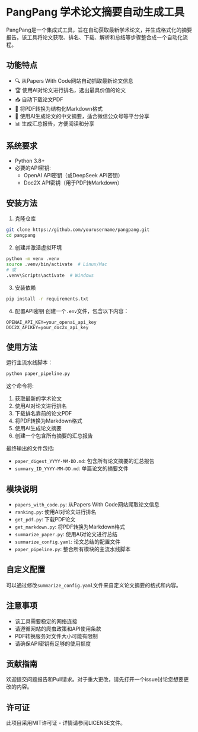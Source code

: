 # PangPang 学术论文摘要自动生成工具

PangPang是一个集成式工具，旨在自动获取最新学术论文，并生成格式化的摘要报告。该工具将论文获取、排名、下载、解析和总结等步骤整合成一个自动化流程。

## 功能特点

- 🔍 从Papers With Code网站自动抓取最新论文信息
- 🏆 使用AI对论文进行排名，选出最具价值的论文
- 📥 自动下载论文PDF
- 📄 将PDF转换为结构化Markdown格式
- 📝 使用AI生成论文的中文摘要，适合微信公众号等平台分享
- 📊 生成汇总报告，方便阅读和分享

## 系统要求

- Python 3.8+
- 必要的API密钥:
  - OpenAI API密钥（或DeepSeek API密钥）
  - Doc2X API密钥（用于PDF转Markdown）

## 安装方法

1. 克隆仓库
```bash
git clone https://github.com/yourusername/pangpang.git
cd pangpang
```

2. 创建并激活虚拟环境
```bash
python -m venv .venv
source .venv/bin/activate  # Linux/Mac
# 或
.venv\Scripts\activate  # Windows
```

3. 安装依赖
```bash
pip install -r requirements.txt
```

4. 配置API密钥
创建一个`.env`文件，包含以下内容：
```
OPENAI_API_KEY=your_openai_api_key
DOC2X_APIKEY=your_doc2x_api_key
```

## 使用方法

运行主流水线脚本：
```bash
python paper_pipeline.py
```

这个命令将:
1. 获取最新的学术论文
2. 使用AI对论文进行排名
3. 下载排名靠前的论文PDF
4. 将PDF转换为Markdown格式
5. 使用AI生成论文摘要
6. 创建一个包含所有摘要的汇总报告

最终输出的文件包括:
- `paper_digest_YYYY-MM-DD.md`: 包含所有论文摘要的汇总报告
- `summary_ID_YYYY-MM-DD.md`: 单篇论文的摘要文件

## 模块说明

- `papers_with_code.py`: 从Papers With Code网站爬取论文信息
- `ranking.py`: 使用AI对论文进行排名
- `get_pdf.py`: 下载PDF论文
- `get_markdown.py`: 将PDF转换为Markdown格式
- `summarize_paper.py`: 使用AI对论文进行总结
- `summarize_config.yaml`: 论文总结的配置文件
- `paper_pipeline.py`: 整合所有模块的主流水线脚本

## 自定义配置

可以通过修改`summarize_config.yaml`文件来自定义论文摘要的格式和内容。

## 注意事项

- 该工具需要稳定的网络连接
- 请遵循网站的爬虫政策和API使用条款
- PDF转换服务对文件大小可能有限制
- 请确保API密钥有足够的使用额度

## 贡献指南

欢迎提交问题报告和Pull请求。对于重大更改，请先打开一个issue讨论您想要更改的内容。

## 许可证

此项目采用MIT许可证 - 详情请参阅LICENSE文件。